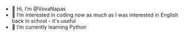 - 👋 Hi, I’m @VovaNapas
- 👀 I’m interested in coding now as much as I was interested in English back in school - it's useful
- 🌱 I’m currently learning Python
